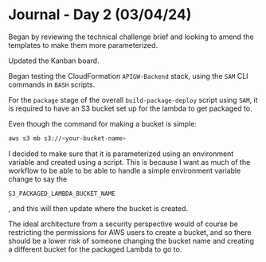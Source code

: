 # Journal - Day 2 (03/04/24)
Began by reviewing the technical challenge brief and looking to amend the templates to make them more parameterized.

Updated the Kanban board.

Began testing the CloudFormation `APIGW-Backend` stack, using the `SAM` CLI commands in `BASH` scripts.

For the `package` stage of the overall `build-package-deploy` script using `SAM`, it is required to have an S3 bucket set up for the lambda to get packaged to.

Even though the command for making a bucket is simple:

```bash
aws s3 mb s3://<your-bucket-name>
```

I decided to make sure that it is parameterized using an environment variable and created using a script. This is because I want as much of the workflow to be able to be able to handle a simple environment variable change to say the 
```
S3_PACKAGED_LAMBDA_BUCKET_NAME
```
, and this will then update where the bucket is created.

The ideal architecture from a security perspective would of course be restricting the permissions for AWS users to create a bucket, and so there should be a lower risk of someone changing the bucket name and creating a different bucket for the packaged Lambda to go to.

